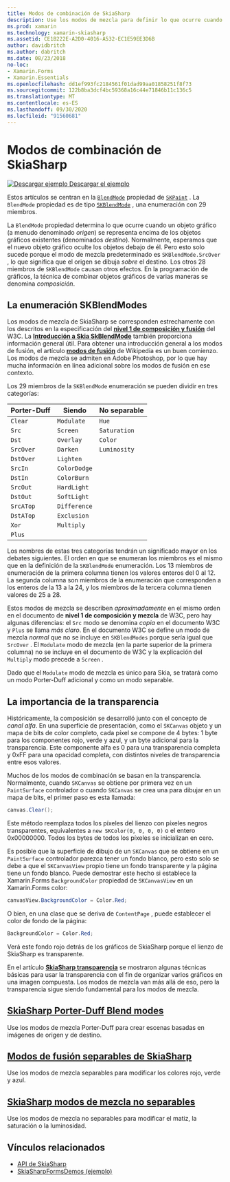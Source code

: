 ```yaml
---
title: Modos de combinación de SkiaSharp
description: Use los modos de mezcla para definir lo que ocurre cuando los objetos gráficos se apilan entre sí.
ms.prod: xamarin
ms.technology: xamarin-skiasharp
ms.assetid: CE1B222E-A2D0-4016-A532-EC1E59EE3D6B
author: davidbritch
ms.author: dabritch
ms.date: 08/23/2018
no-loc:
- Xamarin.Forms
- Xamarin.Essentials
ms.openlocfilehash: dd1ef993fc2184561f01dad99aa01858251f8f73
ms.sourcegitcommit: 122b8ba3dcf4bc59368a16c44e71846b11c136c5
ms.translationtype: MT
ms.contentlocale: es-ES
ms.lasthandoff: 09/30/2020
ms.locfileid: "91560681"
---
```

# <a name="skiasharp-blend-modes"></a>Modos de combinación de SkiaSharp

[![Descargar ejemplo](~/media/shared/download.png) Descargar el ejemplo](https://docs.microsoft.com/samples/xamarin/xamarin-forms-samples/skiasharpforms-demos)

Estos artículos se centran en la [`BlendMode`](xref:SkiaSharp.SKPaint.BlendMode) propiedad de [`SKPaint`](xref:SkiaSharp.SKPaint) . La `BlendMode` propiedad es de tipo [`SKBlendMode`](xref:SkiaSharp.SKBlendMode) , una enumeración con 29 miembros.

La `BlendMode` propiedad determina lo que ocurre cuando un objeto gráfico (a menudo denominado _origen_) se representa encima de los objetos gráficos existentes (denominados _destino_). Normalmente, esperamos que el nuevo objeto gráfico oculte los objetos debajo de él. Pero esto solo sucede porque el modo de mezcla predeterminado es `SKBlendMode.SrcOver` , lo que significa que el origen se dibuja _sobre_ el destino. Los otros 28 miembros de `SKBlendMode` causan otros efectos. En la programación de gráficos, la técnica de combinar objetos gráficos de varias maneras se denomina _composición_.

## <a name="the-skblendmodes-enumeration"></a>La enumeración SKBlendModes

Los modos de mezcla de SkiaSharp se corresponden estrechamente con los descritos en la especificación del [**nivel 1 de composición y fusión**](https://www.w3.org/TR/compositing-1/) del W3C. La [**Introducción a Skia SkBlendMode**](https://skia.org/user/api/SkBlendMode_Overview) también proporciona información general útil. Para obtener una introducción general a los modos de fusión, el artículo [**modos de fusión**](https://en.wikipedia.org/wiki/Blend_modes) de Wikipedia es un buen comienzo. Los modos de mezcla se admiten en Adobe Photoshop, por lo que hay mucha información en línea adicional sobre los modos de fusión en ese contexto.

Los 29 miembros de la `SKBlendMode` enumeración se pueden dividir en tres categorías:

| Porter-Duff | Siendo    | No separable |
| ----------- | ------------ | ------------- |
| `Clear`     | `Modulate`   | `Hue`         |
| `Src`       | `Screen`     | `Saturation`  |
| `Dst`       | `Overlay`    | `Color`       |
| `SrcOver`   | `Darken`     | `Luminosity`  |
| `DstOver`   | `Lighten`    |               |
| `SrcIn`     | `ColorDodge` |               |
| `DstIn`     | `ColorBurn`  |               |
| `SrcOut`    | `HardLight`  |               |
| `DstOut`    | `SoftLight`  |               |
| `SrcATop`   | `Difference` |               |
| `DstATop`   | `Exclusion`  |               |
| `Xor`       | `Multiply`   |               |
| `Plus`      |              |               |

Los nombres de estas tres categorías tendrán un significado mayor en los debates siguientes. El orden en que se enumeran los miembros es el mismo que en la definición de la `SKBlendMode` enumeración. Los 13 miembros de enumeración de la primera columna tienen los valores enteros del 0 al 12. La segunda columna son miembros de la enumeración que corresponden a los enteros de la 13 a la 24, y los miembros de la tercera columna tienen valores de 25 a 28.

Estos modos de mezcla se describen _aproximadamente_ en el mismo orden en el documento de **nivel 1 de composición y mezcla** de W3C, pero hay algunas diferencias: el `Src` modo se denomina _copia_ en el documento W3C y `Plus` se llama _más claro_. En el documento W3C se define un modo de mezcla _normal_ que no se incluye en `SKBlendModes` porque sería igual que `SrcOver` . El `Modulate` modo de mezcla (en la parte superior de la primera columna) no se incluye en el documento de W3C y la explicación del `Multiply` modo precede a `Screen` .

Dado que el `Modulate` modo de mezcla es único para Skia, se tratará como un modo Porter-Duff adicional y como un modo separable.

## <a name="the-importance-of-transparency"></a>La importancia de la transparencia

Históricamente, la composición se desarrolló junto con el concepto de _canal alfa_. En una superficie de presentación, como el `SKCanvas` objeto y un mapa de bits de color completo, cada píxel se compone de 4 bytes: 1 byte para los componentes rojo, verde y azul, y un byte adicional para la transparencia. Este componente alfa es 0 para una transparencia completa y 0xFF para una opacidad completa, con distintos niveles de transparencia entre esos valores.

Muchos de los modos de combinación se basan en la transparencia. Normalmente, cuando `SKCanvas` se obtiene por primera vez en un `PaintSurface` controlador o cuando `SKCanvas` se crea una para dibujar en un mapa de bits, el primer paso es esta llamada:

```csharp
canvas.Clear();
```

Este método reemplaza todos los píxeles del lienzo con píxeles negros transparentes, equivalentes a `new SKColor(0, 0, 0, 0)` o el entero 0x00000000. Todos los bytes de todos los píxeles se inicializan en cero.

Es posible que la superficie de dibujo de un `SKCanvas` que se obtiene en un `PaintSurface` controlador parezca tener un fondo blanco, pero esto solo se debe a que el `SKCanvasView` propio tiene un fondo transparente y la página tiene un fondo blanco. Puede demostrar este hecho si establece la Xamarin.Forms `BackgroundColor` propiedad de `SKCanvasView` en un Xamarin.Forms color:

```csharp
canvasView.BackgroundColor = Color.Red;
```

O bien, en una clase que se deriva de `ContentPage` , puede establecer el color de fondo de la página:

```csharp
BackgroundColor = Color.Red;
```

Verá este fondo rojo detrás de los gráficos de SkiaSharp porque el lienzo de SkiaSharp es transparente.

En el artículo [**SkiaSharp transparencia**](../../basics/transparency.md) se mostraron algunas técnicas básicas para usar la transparencia con el fin de organizar varios gráficos en una imagen compuesta. Los modos de mezcla van más allá de eso, pero la transparencia sigue siendo fundamental para los modos de mezcla.

## <a name="skiasharp-porter-duff-blend-modes"></a>[SkiaSharp Porter-Duff Blend modes](porter-duff.md)

Use los modos de mezcla Porter-Duff para crear escenas basadas en imágenes de origen y de destino.

## <a name="skiasharp-separable-blend-modes"></a>[Modos de fusión separables de SkiaSharp](separable.md)

Use los modos de mezcla separables para modificar los colores rojo, verde y azul.

## <a name="skiasharp-non-separable-blend-modes"></a>[SkiaSharp modos de mezcla no separables](non-separable.md)

Use los modos de mezcla no separables para modificar el matiz, la saturación o la luminosidad.

## <a name="related-links"></a>Vínculos relacionados

- [API de SkiaSharp](/dotnet/api/skiasharp)
- [SkiaSharpFormsDemos (ejemplo)](/samples/xamarin/xamarin-forms-samples/skiasharpforms-demos)